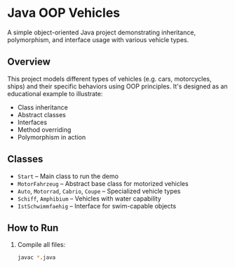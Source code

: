 # Java OOP Vehicles
A simple object-oriented Java project demonstrating inheritance, polymorphism, and interface usage with various vehicle types.

## Overview

This project models different types of vehicles (e.g. cars, motorcycles, ships) and their specific behaviors using OOP principles. It's designed as an educational example to illustrate:

- Class inheritance
- Abstract classes
- Interfaces
- Method overriding
- Polymorphism in action

## Classes

- `Start` – Main class to run the demo
- `MotorFahrzeug` – Abstract base class for motorized vehicles
- `Auto`, `Motorrad`, `Cabrio`, `Coupe` – Specialized vehicle types
- `Schiff`, `Amphibium` – Vehicles with water capability
- `IstSchwimmfaehig` – Interface for swim-capable objects

## How to Run

1. Compile all files:
   ```bash
   javac *.java